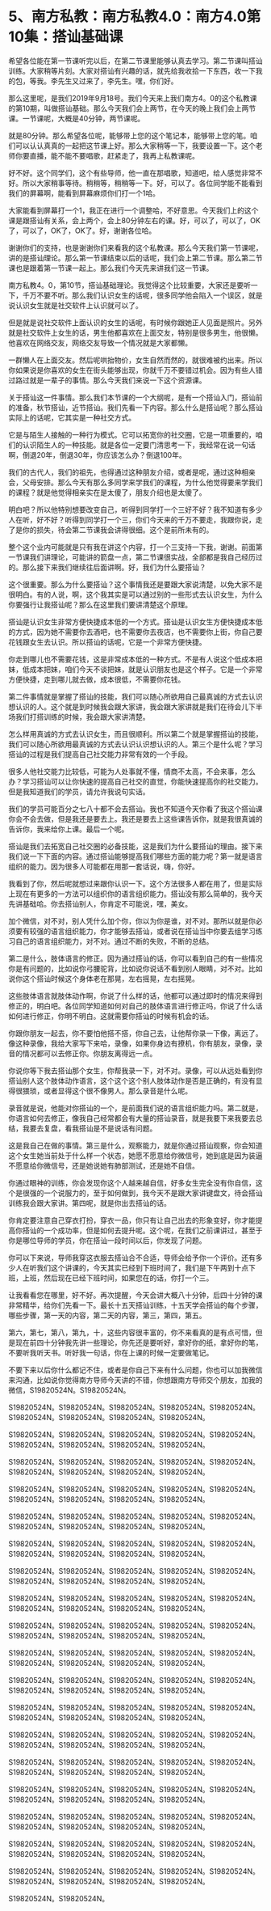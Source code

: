 # 5、南方私教：南方私教4.0：南方4.0第10集：搭讪基础课

希望各位能在第一节课听完以后，在第二节课里能够认真去学习。第二节课叫搭讪训练。大家稍等片刻。大家对搭讪有兴趣的话，就先给我收拾一下东西，收一下我的包，等我。李先生又过来了，李先生。嘿，你们好。

那么这里呢，是我们2019年9月18号。我们今天来上我们南方4。0的这个私教课的第10期，叫做搭讪基础。那么今天我们会上两节，在今天的晚上我们会上两节课。一节课呢，大概是40分钟，两节课呢。

就是80分钟。那么希望各位呢，能够带上您的这个笔记本，能够带上您的笔。咱们可以认认真真的一起把这节课上好。那么大家稍等一下，我要设置一下。这个老师你要直播，能不能不要唱歌，赶紧走了，我再上私教课呢。

好不好。这个同学们，这个有些导师，他一直在那唱歌，知道吧，给人感觉非常不好。所以大家稍事等待。稍稍等，稍稍等一下。好，可以了。各位同学能不能看到我们的屏幕啊，能看到屏幕麻烦你们打一个1哈。

大家能看到屏幕打一个1，我正在进行一个调整哈，不好意思。今天我们上的这个课是跟搭讪有关系，会上两个，会上80分钟左右的课。好，可以了，可以了，OK了，可以了，OK了，OK了。好，谢谢各位哈。

谢谢你们的支持，也是谢谢你们来看我的这个私教课。那么今天我们第一节课呢，讲的是搭讪理论。那么第一节课结束以后的话呢，我们会上第二节课。那么第二节课也是跟着第一节课一起上。那么我们今天先来讲我们这一节课。

南方私教4。0，第10节，搭讪基础理论。我觉得这个比较重要，大家还是要听一下，千万不要不听。那么我们认识女生的话呢，很多同学他会陷入一个误区，就是说认识女生就是社交软件上认识就可以了。

但是就是说社交软件上面认识的女生的话呢，有时候你跟她正人见面是照片。另外就是社交软件上女生的话，男生他都喜欢在上面交友，特别是很多男生，他很懒。他喜欢在网络交友，网络交友导致一个情况就是大家都懒。

一群懒人在上面交友。然后呢哄抬物价，女生自然而然的，就很难被约出来。所以你如果说是你喜欢的女生在街头能够出现，你就千万不要错过机会。因为有些人错过路过就是一辈子的事情。那么今天我们来说一下这个资源课。

关于搭讪这一件事情。那么我们本节课的一个大纲呢，是有一个搭讪入门，搭讪前的准备，秋节搭讪，近节搭讪。我们先看一下内容。那么什么是搭讪呢？那么搭讪实际上的话呢，它其实是一种社交方式。

它是与陌生人接触的一种行为模式。它可以拓宽你的社交圈，它是一项重要的，咱们的认识陌生人的一种技能。就是各位一定要门清思考一下，我经常在说一句话啊，倒退20年，倒退30年，你应该怎么办？倒退100年。

我们的古代人，我们的祖先，也得通过这种朋友介绍，或者是呢，通过这种相亲会，父母安排。那么今天有那么多同学来学我们的课程，为什么他觉得要来学我们的课程？就是他觉得相亲实在是太傻了，朋友介绍也是太傻了。

明白吧？所以他特别想要改变自己，听得到同学打一个三好不好？我不知道有多少人在听，好不好？听得到同学打一个三，你们今天来的千万不要走，我跟你说，走了是你的损失，待会第二节课我会讲得很细。这个是前所未有的。

整个这个业内可能就是只有我在讲这个内容，打一个三支持一下我，谢谢。前面第一节课我们讲理论，可能讲的箭盘一点，第二节课很实战，全部都是我自己经历过的。那么接下来我们继续往后面讲啊。好，我们为什么要搭讪？

这个很重要。那么为什么要搭讪？这个事情我还是要跟大家说清楚，以免大家不是很明白。有的人说，啊，这个我其实是可以通过别的一些形式去认识女生，为什么你要强行让我搭讪呢？那么在这里我们要讲清楚这个原理。

搭讪是认识女生非常方便快捷成本低的一个方式。搭讪是认识女生方便快捷成本低的方式，因为她不需要你去酒吧，也不需要你去夜店，也不需要你上街，你自己要花钱跟女生去认识。所以搭讪的话呢，它是一个非常方便快捷。

你走到哪儿也不需要花钱，这是非常成本低的一种方式。不是有人说这个低成本把妹，低成本把妹，咱们今天不谈把妹，就是认识朋友也是这个样子。它是一个非常方便快捷，走到哪儿就去做，成本很低，不需要你花钱。

第二件事情就是掌握了搭讪的技能，我们可以随心所欲用自己最真诚的方式去认识想认识的人。这个就是到时候我会跟大家讲，我会跟大家讲就是我们在待会儿下半场我们打搭训练的时候，我会跟大家讲清楚。

怎么样用真诚的方式去认识女生，而且很顺利。所以第二个就是掌握搭讪的技能，我们可以随心所欲用最真诚的方式去认识认识想认识的人。第三个是什么呢？学习搭讪的过程是我们提高自己社交能力非常有效的一个手段。

很多人他社交能力比较低，可能为人处事就不懂，情商不太高，不会来事，怎么办？学习搭讪可以让你快速的提高自己社交的直觉，你能快速提高你的社交能力。但是我知道我们的学员，请允许我说句实话。

我们的学员可能百分之七八十都不会去搭讪。我也不知道今天你看了我这个搭讪课你会不会去做，但是我还是要去上。我还是要去上这些课告诉你，就是我很真诚的告诉你，我来给你上课。最后一个呢。

搭讪是我们去拓宽自己社交圈的必备技能，这是我们为什么要搭讪的理由。接下来我们说一下下面的内容。通过搭讪能够提高我们哪些方面的能力呢？第一就是语言组织的能力。因为很多人可能都在用那一套话说，嗨，你好。

我看到了你，然后呢就想过来跟你认识一下。这个方法很多人都在用了，但是实际上现在有更多的一方法可以组织你的语言组织能力。搭讪没有那么简单的，我今天先讲基础哈。你去搭讪别人，你肯定不可能说，嘿，美女。

加个微信，对不对，别人凭什么加个你，你以为你是谁，对不对。那所以就是你必须要有较强的语言组织能力，你才能够去搭讪，或者说在搭讪当中你要去组学习练习自己的语言组织能力，对不对。通过不断的失败，不断的总结。

第二是什么，肢体语言的修正。因为通过搭讪的话，你可以看到自己的有一些情况你是有问题的，比如说你弓腰驼背，比如说你说话不看到别人眼睛，对不对。比如说你这个搭讪时候这个身体老在那晃，左右摇晃，左右摇晃。

这些肢体语言就肢体动作啊，你说了什么样的话，他都可以通过即时的情况来得到修正的，明白吧。各位同学知道如何对自己的肢体语言进行修正吗，你说了什么话如何进行修正，你明不明白。这就需要你搭讪的时候有机会的话。

你跟你朋友一起去，你不要怕他搭不搭，你自己去，让他帮你录一下像，离远了。像这种录像，我给大家写下来哈，录像，如果你身边有撩机，你有朋友，录像，录音的情况都可以去修正你。你朋友离得远一点。

你说你等下我去搭讪那个女生，你帮我录一下，对不对。录像，可以从远处看到你搭讪别人这个肢体动作语言，这个这个这个别人肢体动作是否是正确的，有没有显得很猥琐，或者显得这个很不像男人。那么录音是什么呢。

录音就是说，他能对你搭讪的一个，是前面我们说的语言组织能力吗。第二就是，你语言如何去修正，像我自己经常都会有大量的搭讪录音，就是我要下来我要去总结，我要去复盘，看我搭讪是不是说话有问题。

这是我自己在做的事情。第三是什么，观察能力，就是你通过搭讪观察，你会知道这个女生她当前处于什么样一个状态，她愿不愿意给你微信号，她到底是因为装逼不愿意给你微信号，还是她说她有肺部测试，还是她不自信。

你通过眼神的训练，你会发现你这个人越来越自信，好多女生完全没有你自信，这个是很强的一个说服力的，至于如何做到，我今天不是跟大家讲键盘文，待会搭讪训练我会跟大家讲。第四呢，就是你出去搭讪的话。

你肯定要注意自己穿衣打扮，穿衣一品，你只有让自己出去的形象变好，你才能提高你搭讪的一个成功率，但是如何去提升呢。这个呢，在我们之前课讲过，甚至于你是哪位导师的学员，你在搭讪一段时间以后，你发现了问题。

你可以下来说，导师我穿这衣服去搭讪合不合适，导师会给予你一个评价。还有多少人在听我们这个讲课的，今天其实已经到下班时间了，我们是下午两到十点下班，上班，然后现在已经下班时间，如果您在的话，你打一个三。

让我看看您在哪里，好不好。再次提醒，今天会讲大概八十分钟，后四十分钟的课非常精华，给你们先看一下。最长十五天搭讪训练，十五天学会搭讪的每个步骤，哪些步骤，第一天的内容，第二天的内容，第三，第四，第五。

第六，第七，第八，第九，十，这些内容很丰富的，你不来看真的是有点可惜，但是现在前四十分钟我先讲一些理论，你先还是要听好，拿好你的纸，拿好你的笔，不要听我听天书。听好我一句话，你在上课的时候一定要做笔记。

不要下来以后你什么都记不住，或者是你自己下来有什么问题，你也可以加我微信来沟通，比如说你觉得南方导师今天讲的不错，你想跟南方导师交个朋友，加我的微信，S19820524N。S19820524N。

S19820524N。S19820524N。S19820524N。S19820524N。S19820524N。S19820524N。S19820524N。S19820524N。S19820524N。

S19820524N。S19820524N。S19820524N。S19820524N。S19820524N。S19820524N。S19820524N。S19820524N。S19820524N。

S19820524N。S19820524N。S19820524N。S19820524N。S19820524N。S19820524N。S19820524N。S19820524N。S19820524N。

S19820524N。S19820524N。S19820524N。S19820524N。S19820524N。S19820524N。S19820524N。S19820524N。S19820524N。

S19820524N。S19820524N。S19820524N。S19820524N。S19820524N。S19820524N。S19820524N。S19820524N。S19820524N。

S19820524N。S19820524N。S19820524N。S19820524N。S19820524N。S19820524N。S19820524N。S19820524N。S19820524N。

S19820524N。S19820524N。S19820524N。S19820524N。S19820524N。S19820524N。S19820524N。S19820524N。S19820524N。

S19820524N。S19820524N。S19820524N。S19820524N。S19820524N。S19820524N。S19820524N。S19820524N。S19820524N。

S19820524N。S19820524N。S19820524N。S19820524N。S19820524N。S19820524N。S19820524N。S19820524N。S19820524N。

S19820524N。S19820524N。S19820524N。S19820524N。S19820524N。S19820524N。S19820524N。S19820524N。S19820524N。

S19820524N。S19820524N。S19820524N。S19820524N。S19820524N。S19820524N。S19820524N。S19820524N。S19820524N。

S19820524N。S19820524N。S19820524N。S19820524N。S19820524N。S19820524N。S19820524N。S19820524N。S19820524N。

S19820524N。S19820524N。S19820524N。S19820524N。S19820524N。S19820524N。S19820524N。S19820524N。S19820524N。

S19820524N。S19820524N。S19820524N。S19820524N。S19820524N。S19820524N。S19820524N。S19820524N。S19820524N。

S19820524N。S19820524N。S19820524N。S19820524N。S19820524N。S19820524N。S19820524N。S19820524N。S19820524N。

S19820524N。S19820524N。S19820524N。S19820524N。S19820524N。S19820524N。S19820524N。S19820524N。S19820524N。

S19820524N。S19820524N。S19820524N。S19820524N。S19820524N。S19820524N。S19820524N。S19820524N。S19820524N。

S19820524N。S19820524N。S19820524N。S19820524N。S19820524N。S19820524N。S19820524N。S19820524N。S19820524N。

S19820524N。S19820524N。